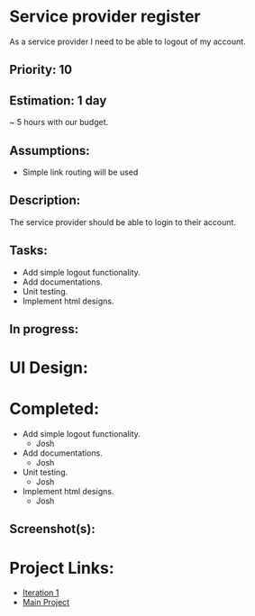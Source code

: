 # Service provider register
As a service provider I need to be able to logout of my account.

## Priority: 10

## Estimation: 1 day
~ 5 hours with our budget.

## Assumptions:
- Simple link routing will be used

## Description:
The service provider should be able to login to their account.

## Tasks:
- Add simple logout functionality.
- Add documentations.
- Unit testing.
- Implement html designs.

## In progress:

# UI Design:

# Completed:
- Add simple logout functionality.
    - Josh
- Add documentations.
    - Josh
- Unit testing.
    - Josh
- Implement html designs.
    - Josh

## Screenshot(s):

# Project Links:
- [Iteration 1](../iteration_1.md)
- [Main Project](../../README.md)
